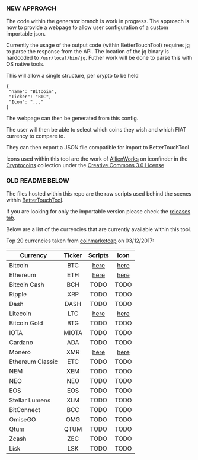 ### NEW APPROACH

The code within the generator branch is work in progress. The approach is now to provide a webpage to allow user configuration of a custom importable json.

Currently the usage of the output code (within BetterTouchTool) requires [jq](https://stedolan.github.io/jq/) to parse the response from the API. The location of the jq binary is hardcoded to `/usr/local/bin/jq`. Futher work will be done to parse this with OS native tools.

This will allow a single structure, per crypto to be held
```
{
 "name": "Bitcoin",
 "Ticker": "BTC",
 "Icon": "..."
}
```
The webpage can then be generated from this config.

The user will then be able to select which coins they wish and which FIAT currency to compare to.

They can then export a JSON file compatible for import to BetterTouchTool

Icons used within this tool are the work of [AllienWorks](https://www.iconfinder.com/martin.allien) on iconfinder in the [Cryptocoins](https://www.iconfinder.com/iconsets/cryptocoins) collection under the [Creative Commons 3.0 License](https://creativecommons.org/licenses/by/3.0/)


### OLD README BELOW


The files hosted within this repo are the raw scripts used behind the scenes within [BetterTouchTool](https://www.boastr.net/). 

If you are looking for only the importable version please check the [releases tab](https://github.com/chrislennon/Crypto-Toolbar/releases).

Below are a list of the currencies that are currently available within this tool.

Top 20 currencies taken from [coinmarketcap](https://coinmarketcap.com/all/views/all/) on 03/12/2017:

| Currency | Ticker | Scripts | Icon |
| ------------- |:-------------:| :-----:| :-----:|
| Bitcoin | BTC | [here](./BTC/) | [here](https://www.iconfinder.com/icons/1175252/bitcoin_btc_cryptocurrency_icon#size=24) |
| Ethereum | ETH | [here](./ETH/) | [here](https://www.iconfinder.com/icons/1175230/eth_ether_ethereum_icon#size=24) |
| Bitcoin Cash | BCH | TODO | TODO |
| Ripple | XRP | TODO | TODO |
| Dash | DASH | TODO | TODO |
| Litecoin | LTC | [here](./LTC/) | [here](https://www.iconfinder.com/icons/1175271/litecoin_ltc_icon#size=24) |
| Bitcoin Gold | BTG | TODO | TODO |
| IOTA | MIOTA | TODO | TODO |
| Cardano | ADA | TODO | TODO |
| Monero | XMR | [here](./XMR/) | [here](https://www.iconfinder.com/icons/1175356/monero_xmr_icon#size=24) |
| Ethereum Classic | ETC | TODO | TODO |
| NEM | XEM | TODO | TODO |
| NEO | NEO | TODO | TODO |
| EOS | EOS | TODO | TODO |
| Stellar Lumens | XLM | TODO | TODO |
| BitConnect | BCC | TODO | TODO |
| OmiseGO | OMG | TODO | TODO |
| Qtum | QTUM | TODO | TODO |
| Zcash | ZEC | TODO | TODO |
| Lisk | LSK | TODO | TODO |